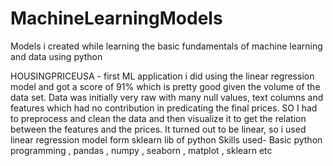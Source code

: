 # MachineLearningModels
Models i created while learning the basic fundamentals of machine learning and data using python 


HOUSINGPRICEUSA - first ML application i did using the linear regression model and got a score of 91% which is pretty good given the volume of the data set. Data was initially very raw with many null values, text columns and features which had no contribution in predicating the final prices. SO I had to preprocess and clean the data and then visualize it to get the relation between the features and the prices. It turned out to be linear, so i used linear regression model form sklearn lib of python 
Skills used- Basic python programming , pandas , numpy , seaborn , matplot , sklearn etc 

